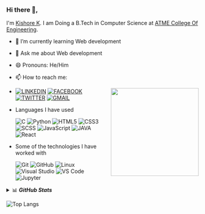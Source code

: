 ### Hi there 👋, 

I'm [Kishore K](https://Kishore1K.github.io/Portpolio).  I am Doing a  B.Tech in  Computer Science  at  [ATME College Of Engineering](https://atme.in). 

- 🔭 I’m currently learning Web development
- 💬 Ask me about Web development
- 😄 Pronouns: He/Him
- 📫 How to reach me: 
- <img align='right' src="https://media.giphy.com/media/p4NLw3I4U0idi/giphy.gif" width="230">

  [![LINKEDIN](https://img.shields.io/badge/-KISHORE_K-000000?style=for-the-badge&logo=linkedin&logoColor=ffffff&color=0077B5)](https://www.linkedin.com/in/kishore1k/)   [![FACEBOOK](https://img.shields.io/badge/-KISHORE_K-000000?style=for-the-badge&logo=facebook&logoColor=ffffff&color=1877F2)](https://www.facebook.com/kishore.k.reddy2/)
  [![TWITTER](https://img.shields.io/badge/-KISHORE-000000?style=for-the-badge&logo=twitter&logoColor=ffffff&color=1DA1F2)](https://twitter.com/imKish0re/)
   [![GMAIL](https://img.shields.io/badge/-KISHORE-000000?style=for-the-badge&logo=gmail&logoColor=ffffff&color=D14836)](mailto:reddykishore527@gmail.com) 


- Languages I have used

  ![C](https://img.shields.io/badge/-C-000000?style=flat&logo=C)
  ![Python](https://img.shields.io/badge/-Python-000000?style=flat&logo=python)
  ![HTML5](https://img.shields.io/badge/-HTML5-000000?style=flat&logo=HTML5)
  ![CSS3](https://img.shields.io/badge/-CSS3-000000?style=flat&logo=CSS3)
  ![SCSS](https://img.shields.io/badge/-SASS-000000?style=flat&logo=SASS)
![JavaScript](https://img.shields.io/badge/-JavaScript-000000?style=flat&logo=javascript)
  ![JAVA](https://img.shields.io/badge/-JAVA-000000?style=flat&logo=JAVA)
  ![React](https://img.shields.io/badge/-REACT-000000?style=flat&logo=REACT)
  
  
  



- Some of the technologies I have worked with

  ![Git](https://img.shields.io/badge/-Git-000000?style=flat&logo=git&logoColor=F05032)
  ![GitHub](https://img.shields.io/badge/-GitHub-000000?style=flat&logo=github&logoColor=FFFFFF)
  ![Linux](https://img.shields.io/badge/-Linux-000000?style=flat&logo=linux&logoColor=FCC624)
  ![Visual Studio](http://img.shields.io/badge/-Visual%20Studio-000000?style=flat&logo=visual-studio&logoColor=5c2d91)
  ![VS Code](http://img.shields.io/badge/-VS%20Code-000000?style=flat&logo=visual-studio-code&logoColor=007acc)
  ![Jupyter](http://img.shields.io/badge/-Jupyter-000000?style=flat&logo=jupyter&logoColor=f37626)
  

   
<details>
  <summary>📊 <b><i>GitHub Stats</i></b></summary>
  <img src="https://github-readme-stats.vercel.app/api?username=Kishore1K&show_icons=true&bg_color=45,fc00ff,00dbde&title_color=fff&text_color=fff" alt="KISHORE's GitHub Stats" />
</details> 
 
 ![Top Langs](https://github-readme-stats.vercel.app/api/top-langs/?username=Kishore1K&layout=compact&text_color=daf7dc&bg_color=151515)



